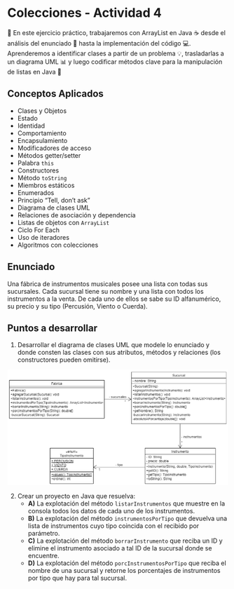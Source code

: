 # Colecciones - Actividad 4
🌟 En este ejercicio práctico, trabajaremos con ArrayList en Java ☕ desde el análisis del enunciado 📄 hasta la implementación del código 💻. Aprenderemos a identificar clases a partir de un problema 💡, trasladarlas a un diagrama UML 📊 y luego codificar métodos clave para la manipulación de listas en Java 🧩
## Conceptos Aplicados

* Clases y Objetos
* Estado
* Identidad
* Comportamiento
* Encapsulamiento
* Modificadores de acceso
* Métodos getter/setter
* Palabra `this`
* Constructores
* Método `toString`
* Miembros estáticos
* Enumerados
* Principio “Tell, don’t ask”
* Diagrama de clases UML
* Relaciones de asociación y dependencia
* Listas de objetos con `ArrayList`
* Ciclo For Each
* Uso de iteradores
* Algoritmos con colecciones

## Enunciado

Una fábrica de instrumentos musicales posee una lista con todas sus sucursales. Cada sucursal tiene su nombre y una lista con todos los instrumentos a la venta. De cada uno de ellos se sabe su ID alfanumérico, su precio y su tipo (Percusión, Viento o Cuerda).

## Puntos a desarrollar

1.  Desarrollar el diagrama de clases UML que modele lo enunciado y donde consten las clases con sus atributos, métodos y relaciones (los constructores pueden omitirse).

![Diagrama](Diagrama_Colecciones_Actividad4.png)

2.  Crear un proyecto en Java que resuelva:
    * **A)** La explotación del método `listarInstrumentos` que muestre en la consola todos los datos de cada uno de los instrumentos.
    * **B)** La explotación del método `instrumentosPorTipo` que devuelva una lista de instrumentos cuyo tipo coincida con el recibido por parámetro.
    * **C)** La explotación del método `borrarInstrumento` que reciba un ID y elimine el instrumento asociado a tal ID de la sucursal donde se encuentre.
    * **D)** La explotación del método `porcInstrumentosPorTipo` que reciba el nombre de una sucursal y retorne los porcentajes de instrumentos por tipo que hay para tal sucursal.
